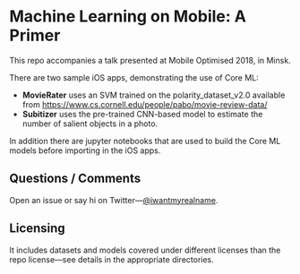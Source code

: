 # Machine Learning on Mobile: A Primer

This repo accompanies a talk presented at Mobile Optimised 2018, in Minsk.

There are two sample iOS apps, demonstrating the use of Core ML:

- __MovieRater__ uses an SVM trained on the polarity_dataset_v2.0 available from https://www.cs.cornell.edu/people/pabo/movie-review-data/
- __Subitizer__ uses the pre-trained CNN-based model to estimate the number of salient objects in a photo.

In addition there are jupyter notebooks that are used to build the Core ML models before importing in the iOS apps.

## Questions / Comments

Open an issue or say hi on Twitter—[@iwantmyrealname](https://twitter.com/iwantmyrealname).


## Licensing

It includes datasets and models covered under different licenses than the repo license—see details in the appropriate directories.
